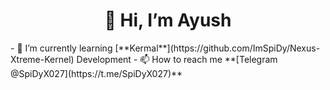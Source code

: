 <h1 align="center">👋 Hi, I’m Ayush</h1>
- 🌱 I’m currently learning [**Kermal**](https://github.com/ImSpiDy/Nexus-Xtreme-Kernel) Development       
- 📫 How to reach me **[Telegram @SpiDyX027](https://t.me/SpiDyX027)**
